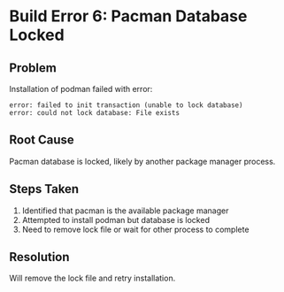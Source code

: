 # Build Error 6: Pacman Database Locked

## Problem
Installation of podman failed with error:
```
error: failed to init transaction (unable to lock database)
error: could not lock database: File exists
```

## Root Cause
Pacman database is locked, likely by another package manager process.

## Steps Taken
1. Identified that pacman is the available package manager
2. Attempted to install podman but database is locked
3. Need to remove lock file or wait for other process to complete

## Resolution
Will remove the lock file and retry installation.
